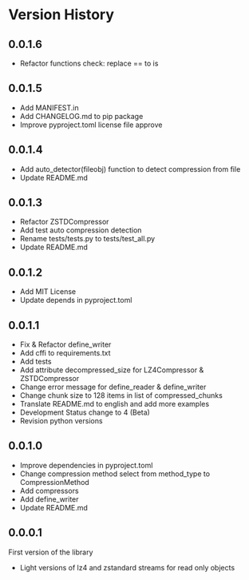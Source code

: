 # Version History

## 0.0.1.6

* Refactor functions check: replace == to is

## 0.0.1.5

* Add MANIFEST.in
* Add CHANGELOG.md to pip package
* Improve pyproject.toml license file approve

## 0.0.1.4

* Add auto_detector(fileobj) function to detect compression from file
* Update README.md

## 0.0.1.3

* Refactor ZSTDCompressor
* Add test auto compression detection
* Rename tests/tests.py to tests/test_all.py
* Update README.md

## 0.0.1.2

* Add MIT License
* Update depends in pyproject.toml

## 0.0.1.1

* Fix & Refactor define_writer
* Add cffi to requirements.txt
* Add tests
* Add attribute decompressed_size for LZ4Compressor & ZSTDCompressor
* Change error message for define_reader & define_writer
* Change chunk size to 128 items in list of compressed_chunks
* Translate README.md to english and add more examples
* Development Status change to 4 (Beta)
* Revision python versions

## 0.0.1.0

* Improve dependencies in pyproject.toml
* Change compression method select from method_type to CompressionMethod
* Add compressors
* Add define_writer
* Update README.md

## 0.0.0.1

First version of the library

* Light versions of lz4 and zstandard streams for read only objects
